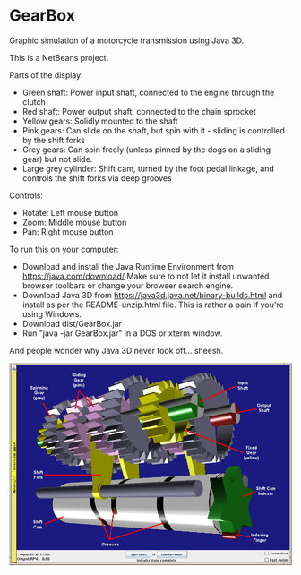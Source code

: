 # GearBox
Graphic simulation of a motorcycle transmission using Java 3D.

This is a NetBeans project.

Parts of the display:
* Green shaft: Power input shaft, connected to the engine through the clutch
* Red shaft: Power output shaft, connected to the chain sprocket
* Yellow gears: Solidly mounted to the shaft
* Pink gears: Can slide on the shaft, but spin with it - sliding is controlled by the shift forks
* Grey gears: Can spin freely (unless pinned by the dogs on a sliding gear) but not slide.
* Large grey cylinder: Shift cam, turned by the foot pedal linkage, and controls the shift forks via deep grooves

Controls:
* Rotate: Left mouse button
* Zoom: Middle mouse button
* Pan: Right mouse button

To run this on your computer:
* Download and install the Java Runtime Environment from https://java.com/download/  Make sure to not let it install unwanted browser toolbars or change your browser search engine.
* Download Java 3D from https://java3d.java.net/binary-builds.html and install as per the README-unzip.html file. This is rather a pain if you're using Windows.
* Download dist/GearBox.jar
* Run "java -jar GearBox.jar" in a DOS or xterm window.

And people wonder why Java 3D never took off... sheesh.

![screen shot](screenshot.jpg)
